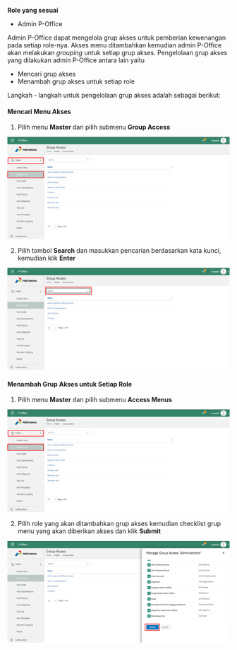 **Role yang sesuai**

- Admin P-Office

Admin P-Office dapat mengelola grup akses untuk pemberian kewenangan pada setiap role-nya. Akses menu ditambahkan kemudian admin P-Office akan melakukan _grouping_ untuk setiap grup akses. Pengelolaan grup akses yang dilakukan admin P-Office antara lain yaitu

- Mencari grup akses
- Menambah grup akses untuk setiap role

Langkah - langkah untuk pengelolaan grup akses adalah sebagai berikut:

#### **Mencari Menu Akses**

1.    Pilih menu **Master** dan pilih submenu **Group Access**

![gambar](SC_DataMaster/DM14.png)

2.    Pilih tombol **Search** dan masukkan pencarian berdasarkan kata kunci, kemudian klik **Enter**

![gambar](SC_DataMaster/DM15.png)


#### **Menambah Grup Akses untuk Setiap Role**

1.    Pilih menu **Master** dan pilih submenu **Access Menus**

![gambar](SC_DataMaster/DM16.png)

2.    Pilih role yang akan ditambahkan grup akses kemudian checklist grup menu yang akan diberikan akses dan klik **Submit**

![gambar](SC_DataMaster/DM17.png)